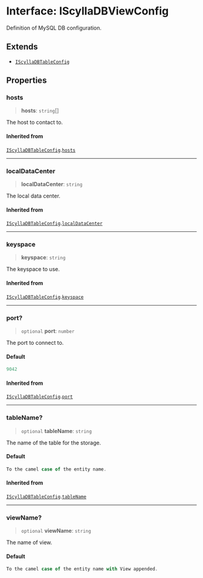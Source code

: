# Interface: IScyllaDBViewConfig

Definition of MySQL DB configuration.

## Extends

- [`IScyllaDBTableConfig`](IScyllaDBTableConfig.md)

## Properties

### hosts

> **hosts**: `string`[]

The host to contact to.

#### Inherited from

[`IScyllaDBTableConfig`](IScyllaDBTableConfig.md).[`hosts`](IScyllaDBTableConfig.md#hosts)

***

### localDataCenter

> **localDataCenter**: `string`

The local data center.

#### Inherited from

[`IScyllaDBTableConfig`](IScyllaDBTableConfig.md).[`localDataCenter`](IScyllaDBTableConfig.md#localdatacenter)

***

### keyspace

> **keyspace**: `string`

The keyspace to use.

#### Inherited from

[`IScyllaDBTableConfig`](IScyllaDBTableConfig.md).[`keyspace`](IScyllaDBTableConfig.md#keyspace)

***

### port?

> `optional` **port**: `number`

The port to connect to.

#### Default

```ts
9042
```

#### Inherited from

[`IScyllaDBTableConfig`](IScyllaDBTableConfig.md).[`port`](IScyllaDBTableConfig.md#port)

***

### tableName?

> `optional` **tableName**: `string`

The name of the table for the storage.

#### Default

```ts
To the camel case of the entity name.
```

#### Inherited from

[`IScyllaDBTableConfig`](IScyllaDBTableConfig.md).[`tableName`](IScyllaDBTableConfig.md#tablename)

***

### viewName?

> `optional` **viewName**: `string`

The name of view.

#### Default

```ts
To the camel case of the entity name with View appended.
```
